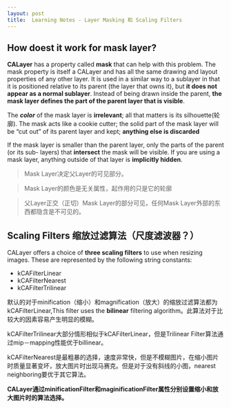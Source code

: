 ```yaml
---
layout: post
title:  Learning Notes - Layer Masking 和 Scaling Filters
---
```


## How doest it work for mask layer?
**CALayer** has a property called **mask** that can help with this problem. The mask property is itself a CALayer and has all the same drawing and layout properties of any other layer. It is used in a similar way to a sublayer in that it is positioned relative to its parent (the layer that owns it), but **it does not appear as a normal sublayer**. Instead of being drawn inside the parent, **the mask layer defines the part of the parent layer that is visible**.

The ***color*** of the mask layer is **irrelevant**; all that matters is its silhouette(轮廓). The mask acts like a cookie cutter; the solid part of the mask layer will be “cut out” of its parent layer and kept; **anything else is discarded**

If the mask layer is smaller than the parent layer, only the parts of the parent (or its sub- layers) that **intersect** the mask will be visible. If you are using a mask layer, anything outside of that layer is **implicitly hidden**.

> Mask Layer决定父Layer的可见部分。

> Mask Layer的颜色是无关属性，起作用的只是它的轮廓

> 父Layer正交（正切）Mask Layer的部分可见，任何Mask Layer外部的东西都隐含是不可见的。

## Scaling Filters 缩放过滤算法（尺度滤波器？）
CALayer offers a choice of **three scaling filters** to use when resizing images. These are represented by the following string constants:
- kCAFilterLinear 
- kCAFilterNearest 
- kCAFilterTrilinear

默认的对于minification（缩小）和magnification（放大）的缩放过滤算法都为kCAFilterLinear,This filter uses the **bilinear** filtering algorithm。此算法对于比较大的因素容易产生明显的模糊。

kCAFilterTrilinear大部分情形相似于kCAFilterLinear，但是Trilinear Filter算法通过mip－mapping性能优于billinear。

kCAFilterNearest是最粗暴的选择，速度非常快，但是不模糊图片，在缩小图片时质量显著变坏，放大图片时出现马赛克。但是对于没有斜线的小图，nearest neighboring要优于其它算法。

**CALayer通过minificationFilter和maginificationFilter属性分别设置缩小和放大图片时的算法选择。**